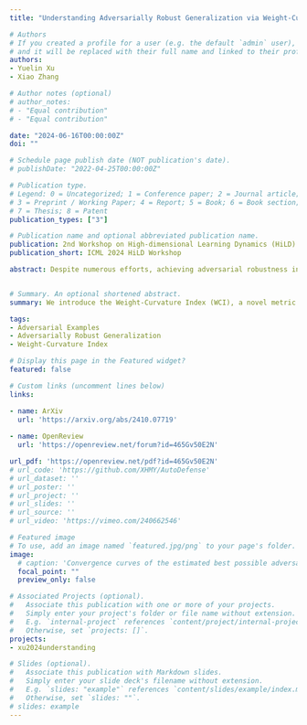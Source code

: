 ```yaml
---
title: "Understanding Adversarially Robust Generalization via Weight-Curvature Index"

# Authors
# If you created a profile for a user (e.g. the default `admin` user), write the username (folder name) here 
# and it will be replaced with their full name and linked to their profile.
authors:
- Yuelin Xu
- Xiao Zhang

# Author notes (optional)
# author_notes:
# - "Equal contribution"
# - "Equal contribution"

date: "2024-06-16T00:00:00Z"
doi: ""

# Schedule page publish date (NOT publication's date).
# publishDate: "2022-04-25T00:00:00Z"

# Publication type.
# Legend: 0 = Uncategorized; 1 = Conference paper; 2 = Journal article;
# 3 = Preprint / Working Paper; 4 = Report; 5 = Book; 6 = Book section;
# 7 = Thesis; 8 = Patent
publication_types: ["3"]

# Publication name and optional abbreviated publication name.
publication: 2nd Workshop on High-dimensional Learning Dynamics (HiLD) at ICML 2024
publication_short: ICML 2024 HiLD Workshop

abstract: Despite numerous efforts, achieving adversarial robustness in deep learning remains a critical challenge. Recent studies have discovered that adversarial training, a widely adopted method for improving model robustness against adversarial perturbations, prevalently suffers from robust overfitting. To better characterize the robust generalization of adversarially trained models, we introduce the Weight-Curvature Index (WCI), a novel metric that captures the Frobenius norm of layer-wise weight matrices and the trace of the Hessian matrix with respect to the adversarial loss function. In particular, we establish a theoretical connection between WCI and robust generalization gap under a PAC-Bayesian framework. By analyzing the dynamics of these factors, WCI offers a nuanced understanding of why robust overfitting happens during adversarial training. Experimental results demonstrate a strong correlation between WCI and traditional robustness measures, suggesting the effectiveness of WCI in capturing the learning dynamics of adversarial training.


# Summary. An optional shortened abstract.
summary: We introduce the Weight-Curvature Index (WCI), a novel metric that captures the interplay between model parameters and loss landscape curvature to better understand and improve adversarially robust generalization in deep learning.

tags: 
- Adversarial Examples
- Adversarially Robust Generalization
- Weight-Curvature Index

# Display this page in the Featured widget?
featured: false

# Custom links (uncomment lines below)
links:

- name: ArXiv
  url: 'https://arxiv.org/abs/2410.07719'
  
- name: OpenReview
  url: 'https://openreview.net/forum?id=465Gv50E2N'

url_pdf: 'https://openreview.net/pdf?id=465Gv50E2N'
# url_code: 'https://github.com/XHMY/AutoDefense'
# url_dataset: ''
# url_poster: ''
# url_project: ''
# url_slides: ''
# url_source: ''
# url_video: 'https://vimeo.com/240662546'

# Featured image
# To use, add an image named `featured.jpg/png` to your page's folder. 
image:
  # caption: 'Convergence curves of the estimated best possible adversarial risk'
  focal_point: ""
  preview_only: false

# Associated Projects (optional).
#   Associate this publication with one or more of your projects.
#   Simply enter your project's folder or file name without extension.
#   E.g. `internal-project` references `content/project/internal-project/index.md`.
#   Otherwise, set `projects: []`.
projects:
- xu2024understanding

# Slides (optional).
#   Associate this publication with Markdown slides.
#   Simply enter your slide deck's filename without extension.
#   E.g. `slides: "example"` references `content/slides/example/index.md`.
#   Otherwise, set `slides: ""`.
# slides: example
---
```


<!-- {{% callout note %}}
Click the *Cite* button above to demo the feature to enable visitors to import publication metadata into their reference management software.
{{% /callout %}}

{{% callout note %}}
Create your slides in Markdown - click the *Slides* button to check out the example.
{{% /callout %}}

Supplementary notes can be added here, including [code, math, and images](https://wowchemy.com/docs/writing-markdown-latex/). -->

